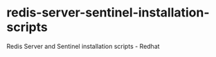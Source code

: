 redis-server-sentinel-installation-scripts
==========================================

Redis Server and Sentinel installation scripts - Redhat
